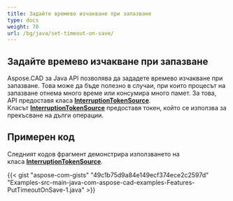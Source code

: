 ```yaml
---
title: Задайте времево изчакване при запазване
type: docs
weight: 70
url: /bg/java/set-timeout-on-save/
---
```


## **Задайте времево изчакване при запазване**

Aspose.CAD за Java API позволява да зададете времево изчакване при запазване. Това може да бъде полезно в случаи, при които процесът на запазване отнема много време или консумира много памет. За това, API предоставя класа [**InterruptionTokenSource**](https://reference.aspose.com/cad/java/com.aspose.cad/InterruptionTokenSource). Класът [**InterruptionTokenSource**](https://reference.aspose.com/cad/java/com.aspose.cad/InterruptionTokenSource) предоставя токен, който се използва за прекъсване на дълги операции.

## Примерен код

Следният кодов фрагмент демонстрира използването на класа [**InterruptionTokenSource**](https://reference.aspose.com/cad/java/com.aspose.cad/InterruptionTokenSource).

{{< gist "aspose-com-gists" "49c1b75d9a84e149ecf374ece2c2597d" "Examples-src-main-java-com-aspose-cad-examples-Features-PutTimeoutOnSave-1.java" >}}
